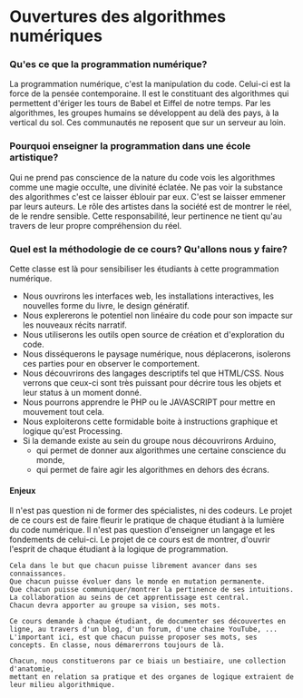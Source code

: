 <h1>Ouvertures des algorithmes numériques</h1>

<h3>Qu'es ce que la programmation numérique?</h3>
<p>
	La programmation numérique, c'est la manipulation du code.
	Celui-ci est la force de la pensée contemporaine.
	Il est le constituant des algorithmes qui permettent d'ériger
	les tours de Babel et Eiffel de notre temps.
	Par les algorithmes, les groupes humains se développent au delà des pays,
	à la vertical du sol. Ces communautés ne reposent que sur un serveur au loin.
</p>

<h3>Pourquoi enseigner la programmation dans une école artistique?</h3>
<p>
	Qui ne prend pas conscience de la nature du code vois les algorithmes
	comme une magie occulte, une divinité éclatée. Ne pas voir la substance des algorithmes
	c'est ce laisser éblouir par eux. C'est se laisser emmener par leurs auteurs.
	Le rôle des artistes dans la société est de montrer le réel, de le rendre sensible.
	Cette responsabilité, leur pertinence ne tient qu'au travers de leur propre compréhension du réel.
</p>

<h3>Quel est la méthodologie de ce cours? Qu'allons nous y faire?</h3>
<p>
	Cette classe est là pour sensibiliser les étudiants à cette programmation numérique.
	<ul>
		<li>Nous ouvrirons les interfaces web, les installations interactives, les nouvelles forme du livre, le design génératif.</li>
		<li>Nous explererons le potentiel non linéaire du code pour son impacte sur les nouveaux récits narratif.</li>
		<li>Nous utiliserons les outils open source de création et d'exploration du code.</li>
		<li>Nous disséquerons le paysage numérique, nous déplacerons, isolerons ces parties pour en observer​ le comportement.</li>
		<li>Nous découvrirons des langages descriptifs tel que HTML/CSS. Nous verrons que ceux-ci sont très puissant pour décrire tous les objets et leur status à un moment donné.</li>
		<li>Nous pourrons apprendre le PHP ou le JAVASCRIPT pour mettre en mouvement tout cela.</li>
		<li>Nous exploiterons cette formidable boite à instructions graphique et logique qu'est Processing.</li>
		<li>Si la demande existe au sein du groupe nous découvrirons Arduino, 
			<ul>
				<li>qui permet de donner aux algorithmes une certaine conscience du monde,</li> 
				<li>qui permet de faire agir les algorithmes en dehors des écrans.</li>
			</ul>
		</li>
	</ul>
	<h4>Enjeux</h4>
	Il n'est pas question ni de former des spécialistes, ni des codeurs. 
	Le projet de ce cours est de faire fleurir le pratique de chaque étudiant à la lumière du code numérique.
	Il n'est pas question d'enseigner un langage et les fondements de celui-ci. 
	Le projet de ce cours est de montrer, d'ouvrir l'esprit de chaque étudiant à la logique de programmation.
	
	Cela dans le but que chacun puisse librement avancer dans ses connaissances. 
	Que chacun puisse évoluer dans le monde en mutation permanente. 
	Que chacun puisse communiquer/montrer la pertinence de ses intuitions.
	La collaboration au seins de cet apprentissage est central. 
	Chacun devra apporter au groupe sa vision, ses mots. 

	Ce cours demande à chaque étudiant, de documenter ses découvertes en ligne, au travers d'un blog, d'un forum, d'une chaine YouTube, ... 
	L'important ici, est que chacun puisse proposer ses mots, ses concepts. En classe, nous démarerrons toujours de là. 

	Chacun, nous constituerons par ce biais un bestiaire, une collection d'anatomie, 
	mettant en relation sa pratique et des organes de logique extraient de leur milieu algorithmique.
</p>

